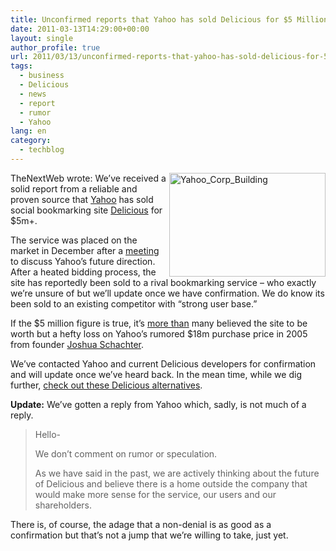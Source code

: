 ```yaml
---
title: Unconfirmed reports that Yahoo has sold Delicious for $5 Million
date: 2011-03-13T14:29:00+00:00
layout: single
author_profile: true
url: 2011/03/13/unconfirmed-reports-that-yahoo-has-sold-delicious-for-5-million/
tags:
  - business
  - Delicious
  - news
  - report
  - rumor
  - Yahoo
lang: en
category: 
  - techblog
---
```

[<img title="Yahoo_Corp_Building" border="0" alt="Yahoo_Corp_Building" align="right" src="http://lh6.ggpht.com/_vaUVXcmC3OI/TXzNpcukTkI/AAAAAAAADrk/zkSwyTn3d0g/Yahoo_Corp_Building_thumb%5B4%5D.jpg?imgmax=800" width="250" height="166" />](http://lh5.ggpht.com/_vaUVXcmC3OI/TXzNnt7adAI/AAAAAAAADrg/ZXY3-FeMCVo/s1600-h/Yahoo_Corp_Building%5B7%5D.jpg)TheNextWeb wrote: We’ve received a solid report from a reliable and proven source that [Yahoo](http://yahoo.com/) has sold social bookmarking site [Delicious](http://delicious.com/) for $5m+.

The service was placed on the market in December after a [meeting](http://thenextweb.com/industry/2010/12/16/looks-like-yahoos-about-to-have-a-massive-clean-up/) to discuss Yahoo’s future direction. After a heated bidding process, the site has reportedly been sold to a rival bookmarking service – who exactly we’re unsure of but we’ll update once we have confirmation. We do know its been sold to an existing competitor with “strong user base.”

If the $5 million figure is true, it’s [more than](http://twitter.com/#!/Jason/status/15814220662710272) many believed the site to be worth but a hefty loss on Yahoo’s rumored $18m purchase price in 2005 from founder [Joshua Schachter](http://twitter.com/#!/joshu).

We’ve contacted Yahoo and current Delicious developers for confirmation and will update once we’ve heard back. In the mean time, while we dig further, [check out these Delicious alternatives](http://thenextweb.com/apps/2010/12/16/the-5-best-alternatives-to-delicious/).

**Update:** We’ve gotten a reply from Yahoo which, sadly, is not much of a reply.

> Hello-
> 
> We don’t comment on rumor or speculation.
> 
> As we have said in the past, we are actively thinking about the future of Delicious and believe there is a home outside the company that would make more sense for the service, our users and our shareholders.

There is, of course, the adage that a non-denial is as good as a confirmation but that’s not a jump that we’re willing to take, just yet.